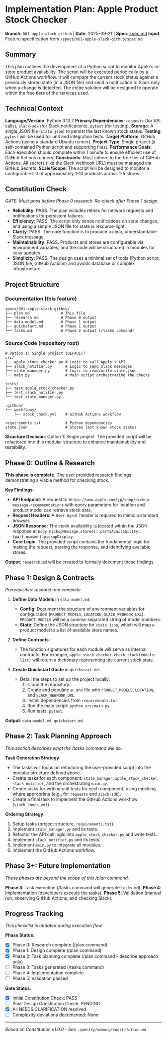 # Implementation Plan: Apple Product Stock Checker

**Branch**: `001-apple-slack-github` | **Date**: 2025-09-21 | **Spec**: [spec.md](spec.md)
**Input**: Feature specification from `/specs/001-apple-slack-github/spec.md`

## Summary
This plan outlines the development of a Python script to monitor Apple's in-store product availability. The script will be executed periodically by a GitHub Actions workflow. It will compare the current stock status against a previously stored state (in a JSON file) and send a notification to Slack only when a change is detected. The entire solution will be designed to operate within the free tiers of the services used.

## Technical Context
**Language/Version**: Python 3.13.7
**Primary Dependencies**: `requests` (for API calls), `slack-sdk` (for Slack notifications), `pytest` (for testing).
**Storage**: A single JSON file (`state.json`) to persist the last known stock status.
**Testing**: `pytest` will be used for unit and integration tests.
**Target Platform**: GitHub Actions (using a standard Ubuntu runner).
**Project Type**: Single project (a self-contained Python script and supporting files).
**Performance Goals**: Each execution should complete within 1 minute to ensure efficient use of GitHub Actions runners.
**Constraints**: Must adhere to the free tier of GitHub Actions. All secrets (like the Slack webhook URL) must be managed via GitHub Secrets.
**Scale/Scope**: The script will be designed to monitor a configurable list of approximately 1-10 products across 1-5 stores.

## Constitution Check
*GATE: Must pass before Phase 0 research. Re-check after Phase 1 design.*

- **Reliability**: PASS. The plan includes retries for network requests and notifications for persistent failures.
- **Efficiency**: PASS. The script only sends notifications on state changes, and using a simple JSON file for state is resource-light.
- **Clarity**: PASS. The core function is to produce a clear, understandable Slack message.
- **Maintainability**: PASS. Products and stores are configurable via environment variables, and the code will be structured in modules for easy updates.
- **Simplicity**: PASS. The design uses a minimal set of tools (Python script, JSON file, GitHub Actions) and avoids database or complex infrastructure.

## Project Structure

### Documentation (this feature)
```
specs/001-apple-slack-github/
├── plan.md              # This file
├── research.md          # Phase 0 output
├── data-model.md        # Phase 1 output
├── quickstart.md        # Phase 1 output
└── tasks.md             # Phase 2 output (/tasks command)
```

### Source Code (repository root)
```
# Option 1: Single project (DEFAULT)
src/
├── apple_stock_checker.py # Logic to call Apple's API
├── slack_notifier.py      # Logic to send Slack messages
├── state_manager.py       # Logic to read/write state.json
└── main.py                # Main script orchestrating the checks

tests/
├── test_apple_stock_checker.py
├── test_slack_notifier.py
└── test_state_manager.py

.github/
└── workflows/
    └── stock_check.yml    # GitHub Actions workflow

requirements.txt           # Python dependencies
state.json                 # Stores last known stock status
```

**Structure Decision**: Option 1: Single project. The provided script will be refactored into this modular structure to enhance maintainability and testability.

## Phase 0: Outline & Research
**This phase is complete.** The user provided research findings demonstrating a viable method for checking stock.

**Key Findings**:
- **API Endpoint**: A request to `https://www.apple.com/jp/shop/pickup-message-recommendations` with query parameters for location and product model can retrieve stock data.
- **Request Headers**: A `User-Agent` header is required to mimic a standard browser.
- **JSON Response**: The stock availability is located within the JSON response at `body.PickupMessage.stores[].partsAvailability.{part_number}.pickupDisplay`.
- **Core Logic**: The provided script contains the fundamental logic for making the request, parsing the response, and identifying available stores.

**Output**: `research.md` will be created to formally document these findings.

## Phase 1: Design & Contracts
*Prerequisites: research.md complete*

1. **Define Data Models** in `data-model.md`:
   - **Config**: Document the structure of environment variables for configuration (`PRODUCT_MODELS`, `LOCATION`, `SLACK_WEBHOOK_URL`). `PRODUCT_MODELS` will be a comma-separated string of model numbers.
   - **State**: Define the JSON structure for `state.json`, which will map a product model to a list of available store names.

2. **Define Contracts**:
   - The function signatures for each module will serve as internal contracts. For example, `apple_stock_checker.check_stock(models: list)` will return a dictionary representing the current stock state.

3. **Create Quickstart Guide** in `quickstart.md`:
   - Detail the steps to set up the project locally:
     1. Clone the repository.
     2. Create and populate a `.env` file with `PRODUCT_MODELS`, `LOCATION`, and `SLACK_WEBHOOK_URL`.
     3. Install dependencies from `requirements.txt`.
     4. Run the main script: `python src/main.py`.
     5. Run tests: `pytest`.

**Output**: `data-model.md`, `quickstart.md`.

## Phase 2: Task Planning Approach
*This section describes what the /tasks command will do.*

**Task Generation Strategy**:
- The tasks will focus on refactoring the user-provided script into the modular structure defined above.
- Create tasks for each component: `state_manager`, `apple_stock_checker`, `slack_notifier`, and the orchestrating `main.py`.
- Create tasks for writing unit tests for each component, using mocking where appropriate (e.g., for `requests` and `slack-sdk`).
- Create a final task to implement the GitHub Actions workflow (`stock_check.yml`).

**Ordering Strategy**:
1.  Setup tasks (project structure, `requirements.txt`).
2.  Implement `state_manager.py` and its tests.
3.  Refactor the API call logic into `apple_stock_checker.py` and write tests.
4.  Implement `slack_notifier.py` and its tests.
5.  Implement `main.py` to integrate all modules.
6.  Implement the GitHub Actions workflow.

## Phase 3+: Future Implementation
*These phases are beyond the scope of this /plan command.*

**Phase 3**: Task execution (/tasks command will generate `tasks.md`).
**Phase 4**: Implementation (developers execute the tasks).
**Phase 5**: Validation (manual run, observing GitHub Actions, and checking Slack).

## Progress Tracking
*This checklist is updated during execution flow.*

**Phase Status**:
- [X] Phase 0: Research complete (/plan command)
- [X] Phase 1: Design complete (/plan command)
- [X] Phase 2: Task planning complete (/plan command - describe approach only)
- [ ] Phase 3: Tasks generated (/tasks command)
- [ ] Phase 4: Implementation complete
- [ ] Phase 5: Validation passed

**Gate Status**:
- [X] Initial Constitution Check: PASS
- [ ] Post-Design Constitution Check: PENDING
- [X] All NEEDS CLARIFICATION resolved
- [ ] Complexity deviations documented: None

---
*Based on Constitution v1.0.0 - See `.specify/memory/constitution.md`*
